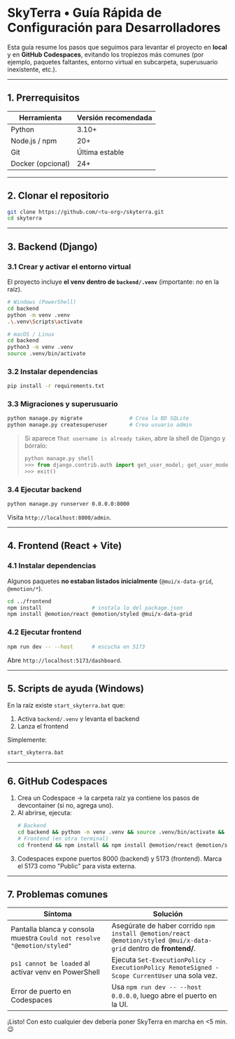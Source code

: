 # SkyTerra • Guía Rápida de Configuración para Desarrolladores

Esta guía resume los pasos que seguimos para levantar el proyecto en **local** y en **GitHub Codespaces**, evitando los tropiezos más comunes (por ejemplo, paquetes faltantes, entorno virtual en subcarpeta, superusuario inexistente, etc.).

---
## 1. Prerrequisitos

| Herramienta | Versión recomendada |
|-------------|---------------------|
| Python      | 3.10+               |
| Node.js / npm | 20+               |
| Git         | Última estable      |
| Docker (opcional) | 24+           |

---
## 2. Clonar el repositorio
```bash
git clone https://github.com/<tu-org>/skyterra.git
cd skyterra
```

---
## 3. Backend (Django)
### 3.1 Crear y activar el entorno virtual
El proyecto incluye **el venv dentro de `backend/.venv`** (importante: _no_ en la raíz).

```bash
# Windows (PowerShell)
cd backend
python -m venv .venv
.\.venv\Scripts\activate

# macOS / Linux
cd backend
python3 -m venv .venv
source .venv/bin/activate
```

### 3.2 Instalar dependencias
```bash
pip install -r requirements.txt
```

### 3.3 Migraciones y superusuario
```bash
python manage.py migrate               # Crea la BD SQLite
python manage.py createsuperuser       # Crea usuario admin
```
> Si aparece `That username is already taken`, abre la shell de Django y bórralo:
> ```python
> python manage.py shell
> >>> from django.contrib.auth import get_user_model; get_user_model().objects.filter(username='admin').delete()
> >>> exit()
> ```

### 3.4 Ejecutar backend
```bash
python manage.py runserver 0.0.0.0:8000
```
Visita `http://localhost:8000/admin`.

---
## 4. Frontend (React + Vite)
### 4.1 Instalar dependencias
Algunos paquetes **no estaban listados inicialmente** (`@mui/x-data-grid`, `@emotion/*`).

```bash
cd ../frontend
npm install                # instala lo del package.json
npm install @emotion/react @emotion/styled @mui/x-data-grid
```

### 4.2 Ejecutar frontend
```bash
npm run dev -- --host      # escucha en 5173
```
Abre `http://localhost:5173/dashboard`.

---
## 5. Scripts de ayuda (Windows)
En la raíz existe `start_skyterra.bat` que:
1. Activa `backend/.venv` y levanta el backend
2. Lanza el frontend

Simplemente:
```cmd
start_skyterra.bat
```

---
## 6. GitHub Codespaces
1. Crea un Codespace → la carpeta raíz ya contiene los pasos de devcontainer (si no, agrega uno).
2. Al abrirse, ejecuta:
   ```bash
   # Backend
   cd backend && python -m venv .venv && source .venv/bin/activate && pip install -r requirements.txt && python manage.py migrate && python manage.py createsuperuser
   # Frontend (en otra terminal)
   cd frontend && npm install && npm install @emotion/react @emotion/styled @mui/x-data-grid && npm run dev -- --host 0.0.0.0
   ```
3. Codespaces expone puertos 8000 (backend) y 5173 (frontend). Marca el 5173 como "Public" para vista externa.

---
## 7. Problemas comunes
| Síntoma | Solución |
|---------|----------|
| Pantalla blanca y consola muestra `Could not resolve "@emotion/styled"` | Asegúrate de haber corrido `npm install @emotion/react @emotion/styled @mui/x-data-grid` dentro de **frontend/**. |
| `ps1 cannot be loaded` al activar venv en PowerShell | Ejecuta `Set-ExecutionPolicy -ExecutionPolicy RemoteSigned -Scope CurrentUser` una sola vez. |
| Error de puerto en Codespaces | Usa `npm run dev -- --host 0.0.0.0`, luego abre el puerto en la UI. |

¡Listo! Con esto cualquier dev debería poner SkyTerra en marcha en <5 min. 😉 